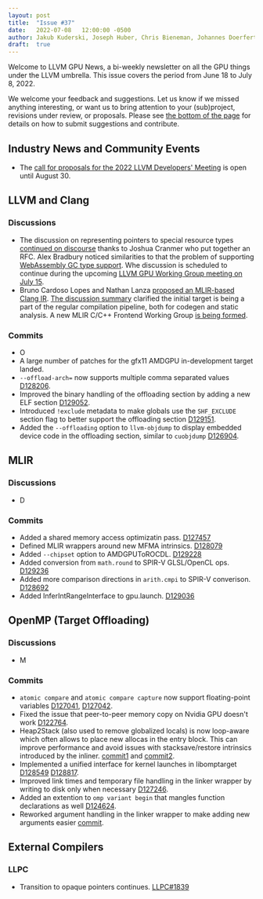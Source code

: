 ```yaml
---
layout: post
title:  "Issue #37"
date:   2022-07-08   12:00:00 -0500
author: Jakub Kuderski, Joseph Huber, Chris Bieneman, Johannes Doerfert
draft:  true
---
```


Welcome to LLVM GPU News, a bi-weekly newsletter on all the GPU things under the LLVM umbrella.
This issue covers the period from June 18 to July 8, 2022.

We welcome your feedback and suggestions. Let us know if we missed anything interesting, or want us to bring attention to your (sub)project, revisions under review, or proposals. Please see [the bottom of the page](https://llvm-gpu-news.github.io/about/) for details on how to submit suggestions and contribute.


## Industry News and Community Events

* The [call for proposals for the 2022 LLVM Developers' Meeting](https://discourse.llvm.org/t/2022-us-llvm-developers-meeting-call-for-presentations/63691) is open until August 30.


##  LLVM and Clang

### Discussions

* The discussion on representing pointers to special resource types [continued on discourse](https://discourse.llvm.org/t/rfc-better-support-for-typed-pointers-in-an-opaque-pointer-world/63339) thanks to Joshua Cranmer who put together an RFC. Alex Bradbury noticed similarities to that the problem of supporting [WebAssembly GC type support](https://discourse.llvm.org/t/rfc-better-support-for-typed-pointers-in-an-opaque-pointer-world/63339/5). Whe discussion is scheduled to continue during the upcoming [LLVM GPU Working Group meeting on July 15](https://docs.google.com/document/d/1m_oSe1HwtWdQ2JUmMRTAVHbUS7Dv4MRsqptiYcgK6iI/edit#bookmark=id.kd3brjs5gbxm).
* Bruno Cardoso Lopes and Nathan Lanza [proposed an MLIR-based Clang IR](https://discourse.llvm.org/t/rfc-an-mlir-based-clang-ir-cir/63319). [The discussion summary](https://discourse.llvm.org/t/rfc-an-mlir-based-clang-ir-cir/63319/73) clarified the initial target is being a part of the regular compilation pipeline, both for codegen and static analysis. A new MLIR C/C++ Frontend Working Group [is being formed](https://docs.google.com/document/d/1iS0_4q7icTuVK6PPnH3D_9XmdcrgZq6Xv2171nS4Ztw/edit).

### Commits

* O
* A large number of patches for the gfx11 AMDGPU in-development target landed.
* `--offload-arch=` now supports multiple comma separated values [D128206](https://reviews.llvm.org/D128206).
* Improved the binary handling of the offloading section by adding a new ELF section [D129052](https://reviews.llvm.org/D129052).
* Introduced `!exclude` metadata to make globals use the `SHF_EXCLUDE` section flag to better support the offloading section [D129151](https://reviews.llvm.org/D129151).
* Added the `--offloading` option to `llvm-objdump` to display embedded device code in the offloading section, similar to `cuobjdump` [D126904](https://reviews.llvm.org/D126904).


## MLIR

### Discussions

* D

### Commits

* Added a shared memory access optimizatin pass. [D127457](https://reviews.llvm.org/D127457)
* Defined MLIR wrappers around new MFMA intrinsics. [D128079](https://reviews.llvm.org/D128079)
* Added `--chipset` option to AMDGPUToROCDL. [D129228](https://reviews.llvm.org/D129228)
* Added conversion from `math.round` to SPIR-V GLSL/OpenCL ops. [D129236](https://reviews.llvm.org/D129236)
* Added more comparison directions in `arith.cmpi` to SPIR-V converison. [D128692](https://reviews.llvm.org/D128692)
* Added InferIntRangeInterface to gpu.launch. [D129036](https://reviews.llvm.org/D129036)


## OpenMP (Target Offloading)

### Discussions

* M

### Commits

* `atomic compare` and `atomic compare capture` now support floating-point variables [D127041](https://reviews.llvm.org/D127041), [D127042](https://reviews.llvm.org/D127042).
* Fixed the issue that peer-to-peer memory copy on Nvidia GPU doesn't work [D122764](https://reviews.llvm.org/D122764).
* Heap2Stack (also used to remove globalized locals) is now loop-aware which often allows to place new allocas in the entry block. This can improve performance and avoid issues with stacksave/restore intrinsics introduced by the inliner. [commit1](https://reviews.llvm.org/rG07766f4070301072840b92c02c215391c7b5a870) and [commit2](https://reviews.llvm.org/rGcb26b01d57f50483df006af35f17167900c2dcd1).
* Implemented a unified interface for kernel launches in libomptarget [D128549](https://reviews.llvm.org/D128549) [D128817](https://reviews.llvm.org/D128817).
* Improved link times and temporary file handling in the linker wrapper by writing to disk only when necessary [D127246](https://reviews.llvm.org/D127246).
* Added an extention to `omp variant begin` that mangles function declarations as well [D124624](https://reviews.llvm.org/D124624).
* Reworked argument handling in the linker wrapper to make adding new arguments easier [commit](https://github.com/llvm/llvm-project/commit/d2ead9e324d4d268e8c0634849d6081e177c9dd7).

## External Compilers

### LLPC

* Transition to opaque pointers continues. [LLPC#1839](https://github.com/GPUOpen-Drivers/llpc/pull/1839)
